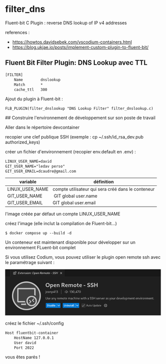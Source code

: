 # filter_dns
Fluent-bit C Plugin : reverse DNS lookup of IP v4 addresses

references :
- https://howtos.davidsebek.com/vscodium-containers.html
- https://blog.ukjae.io/posts/implement-custom-plugin-to-fluent-bit/

## Fluent Bit Filter Plugin: DNS Lookup avec TTL
```
[FILTER]
    Name        dnslookup
    Match       *
    cache_ttl   300
```

Ajout du plugin à Fluent-bit :
```
FLB_PLUGIN(filter_dnslookup "DNS Lookup Filter" filter_dnslookup.c)
```

## Construire l'environnement de développement sur son poste de travail

Aller dans le répertoire devcontainer

recopier une clef publique SSH (exemple : cp ~/.ssh/id_rsa_dev.pub authorized_keys)

créer un fichier d'environnement (recopier env.default en .env) :
```
LINUX_USER_NAME=david
GIT_USER_NAME="ledav perso"
GIT_USER_EMAIL=dcaudre@gmail.com
```

variable | définition
----- | -----
LINUX_USER_NAME | compte utilisateur qui sera créé dans le conteneur
GIT_USER_NAME | GIT global user.name 
GIT_USER_EMAIL | GIT global user.email


l'image créée par défaut un compte LINUX_USER_NAME

créez l'image (elle inclut la compilation de Fluent-bit...) 
```
$ docker compose up --build -d
```
Un conteneur est maintenant disponible pour développer sur un environnement FLuent-bit complet

Si vous utilisez Codium, vous pouvez utiliser le plugin open remote ssh avec le paramétrage suivant :

![Plugin Open Remote SSH pour Codium](devcontainer/open-remote-ssh.png)

créez le fichier ~/.ssh/config
```
Host fluentbit-container
    HostName 127.0.0.1
    User david
    Port 2022
```

vous êtes parés !